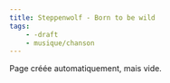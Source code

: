 ```yaml
---
title: Steppenwolf - Born to be wild
tags:
    - -draft
    - musique/chanson
---
```


Page créée automatiquement, mais vide.
